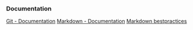 ### Documentation
[Git - Documentation](https://git-scm.com/doc)
[Markdown - Documentation](https://guides.github.com/features/mastering-markdown) 
[ Markdown bestpractices](https://www.markdownguide.org/basic-syntax/) 
